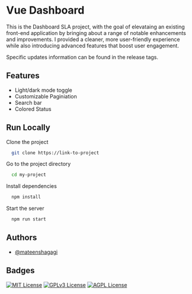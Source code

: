 
# Vue Dashboard


This is the Dashboard SLA project, with the goal of elevataing an existing front-end application by bringing about a range of notable enhancements and improvements. I provided a cleaner, more user-friendly experience while also introducing advanced features that boost user engagement.

Specific updates information can be found in the release tags.
## Features

- Light/dark mode toggle
- Customizable Paginiation
- Search bar
- Colored Status


## Run Locally

Clone the project

```bash
  git clone https://link-to-project
```

Go to the project directory

```bash
  cd my-project
```

Install dependencies

```bash
  npm install
```

Start the server

```bash
  npm run start
```


## Authors

- [@mateenshagagi](https://www.github.com/mateenshagagi)


## Badges


[![MIT License](https://img.shields.io/badge/License-MIT-green.svg)](https://choosealicense.com/licenses/mit/)
[![GPLv3 License](https://img.shields.io/badge/License-GPL%20v3-yellow.svg)](https://opensource.org/licenses/)
[![AGPL License](https://img.shields.io/badge/license-AGPL-blue.svg)](http://www.gnu.org/licenses/agpl-3.0)

